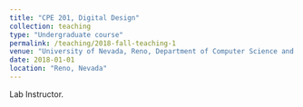 ```yaml
---
title: "CPE 201, Digital Design"
collection: teaching
type: "Undergraduate course"
permalink: /teaching/2018-fall-teaching-1
venue: "University of Nevada, Reno, Department of Computer Science and Engineering"
date: 2018-01-01
location: "Reno, Nevada"
---
```


Lab Instructor.
